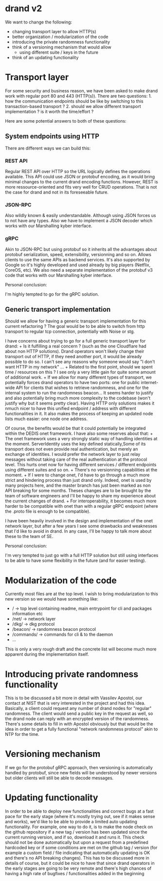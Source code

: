 # drand v2

We want to change the following:
 - changing transport layer to allow HTTP(s) 
 - better organization / modularization of the code
 - introducing the private randomness functionality
 - think of a versioning mechanism that would allow 
    + using different suite / keys in the future 
 - think of an updating functionality

# Transport layer

For some security and business reason, we have been asked to make drand work
with regular port 80 and 443 (HTTP(s)). There are two questions:
    1. how the communication endpoints should be like by switching to this
       transaction-based transport ?
    2. should we allow different transport implementation ? is it worth the
      time/effort ?

Here are some potential answers to both of these questions:

## System endpoints using HTTP

There are different ways we can build this: 

### REST API 

Regular REST API over HTTP so the URL logically defines the operations
available.  This API could use JSON or protobuf encoding, as it would bring minimal changes
to the current drand encoding functions.
However, REST is more ressource-oriented and fits very well for CRUD operations.
That is not the case for drand and not in its foreseeable future.

### JSON-RPC 

Also wildly known & easily understandable. Although using JSON forces us to not
have any types. Also we have to implement a JSON decoder which works with our
Marshalling kyber interface.

### gRPC

Akin to JSON-RPC but using protobuf so it inherits all the advantages about
protobuf serialization, speed, extensibility, versionning and so on. 
Allows clients to use the same APIs as backend services. It's also supported by
Google so it's highly developed and used already by big players (Netflix,
CoreOS, etc).
We also need a separate implementation of the protobuf v3 code that works with
our Marshalling kyber interface.

Personal conclusion:

I'm highly tempted to go for the gRPC solution.

## Generic transport implementation

Should we allow for having a generic transport implementation for this current
refactoring ? The goal would be to be able to switch from http transport to
regular tcp connection, potentially with Noise or stg.

I have concerns about trying to go for a full generic transport layer for drand:
    + Is it fulfilling a real concern ? (such as the one Cloudflare had about
      non HTTP solutions). Drand operators won't likely change their transport
      out of HTTP, if they need another port, it would be already possible to do
      so. I can't see any reasons why someone would say "I don't want HTTP in my
      network" ... 
    + Related to the first point, should we spent time / resources on this ? I
      see only a very little gain for quite some amount of additional work.
    + If we allow for many different types of transport, we potentially forces
      drand operators to have two ports: one for public internet-wide API for
      clients that wishes to retrieve randomness, and one for the internal
      system to run the randomness beacon... It seems harder to justify and also
      potentially bring much more complexity to the codebase (won't justify why
      but it seems pretty clear). Having HTTP only solutions makes it nmuch
      nicer to have this unified endpoint / address with different
      functionalities in it. It also makes the process of keeping an updated
      node lists much easier: one node one address.

Of course, the benefits would be that it could potentially be integrated within
the DEDIS onet framework. I have also some reserves about that:
    + The onet framework uses a very strongly static way of handling identities
      at the moment. ServerIdentity uses the key defined statically,Some of its
      transport does not even provide real authentication, but merely an
      exchange of identities. I would prefer the network layer to just relay
      messages without taking care of the real authentication at the protocol
      level. This hurts onet now for having different services / different
      endpoints using different suites and so on.
    + There's no versionning capabilities at the moment.
    + If I were to change onet, I'd have to go through a much more strict
      and hindering process than just drand only. Indeed, onet is used by many
      projects here, and the master branch has just been marked as non API
      breaking for some months. Theses changes are to be brought by the team of
      software engineers and I'll be happy to share my experience about the
      current changes of drand.
    + For interoperability, it becomes much more harder to be compatible with
      onet than with a regular gRPC endpoint (where the .proto file is enough to
      be compatible).

I have been heavily involved in the design and implementation of the onet
network layer, but after a few years I see some drawbacks and weaknesses that
I'd like to avoid in drand. In any case, I'll be happy to talk more about these
to the team of SE.

Personal conclusion:

I'm very tempted to just go with a full HTTP solution but still using interfaces
to be able to have some flexibility in the future (and for easier testing).


# Modularization of the code

Currently most files are at the top level. I wish to bring modularization to
this new version so we would have something like:

+ / -> top level containing readme, main entrypoint for cli and packages
information etc
+ /net/ -> network layer 
+ /dkg/ -> dkg protocol
+ /beacon/ -> randomness beacon protocol
+ /commands/ -> commands for cli & to the daemon
+ ...

This is only a very rough draft and the concrete list will become much more
apparent during the implementation itself.

# Introducing private randomness functionality

This is to be discussed a bit more in detail with Vassilev Apostol, our contact
at NIST that is very interested in the project and had this idea.
Basically, a client could request any number of drand nodes for "regular"
randomness. The client would send a public key in the request as well, so the
drand node can reply with an encrypted version of the randomness. There's some
details to fill in with Apostol obviously but that would be the idea in order to
get a fully functional "network randomness protocol" akin to NTP for the time.

# Versioning mechanism

If we go for the protobuf gRPC approach, then versioning is automatically
handled by protobuf, since new fields will be understood by newer versions but
older clients will still be able to decode messages.

# Updating functionality

In order to be able to deploy new functionalities and correct bugs at a fast
pace for the early stage (where it's mostly trying out, see if it makes sense
and works), we'd like to be able to provide a limited auto updating functionality.
For example, one way to do it, is to make the node check on the github
repository if a new tag / version has been updated since the current running
version, and if so, download it and runs it. This check should not be done
automatically but upon a request from a predefined hardcoded key or if some
conditions are met on the github tag / version (for example a custom field /
file indicating that automatically updating is OK and there's no API breaking
changes).
This has to be discussed more in details of course, but it could be nice to have
that since drand operators in the early stages are going to be very remote and
there's high chances of having a high rate of bugfixes / functionalities added
in the beginning

